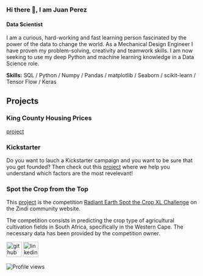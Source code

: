 ### Hi there 👋, I am Juan Perez
#### Data Scientist


I am a curious, hard-working and fast learning person fascinated by the power of the data to change the world. As a Mechanical Design Engineer I have proven my problem-solving, creativity and teamwork skills. I am now seeking to use my deep Python and machine learning knowledge in a Data Science role. 

**Skills:** SQL / Python / Numpy / Pandas / matplotlib / Seaborn / scikit-learn / Tensor Flow / Keras

## Projects

### King County Housing Prices

[project](https://github.com/PerezCorrea/EDA_House_Prices) 

### Kickstarter

Do you want to lauch a Kickstarter campaign and you want to be sure that you get founded? Then check out this [project](https://github.com/Octodon-D/kickstarter_project) where we help you understand which factors are the most revelevant!

### Spot the Crop from the Top

This [project](https://github.com/AIMPED/NF-Capstone-Crop-Classification) is the competition [Radiant Earth Spot the Crop XL Challenge](https://zindi.africa/competitions/radiant-earth-spot-the-crop-xl-challenge) on the Zindi community website. 

The competition consists in predicting the crop type of agricultural cultivation fields in South Africa, specifically in the Western Cape. The necessary data has been provided by the competition owner.


[<img src='https://cdn.jsdelivr.net/npm/simple-icons@3.0.1/icons/github.svg' alt='github' height='40'>](https://github.com/PerezCorrea)  [<img src='https://cdn.jsdelivr.net/npm/simple-icons@3.0.1/icons/linkedin.svg' alt='linkedin' height='40'>](https://www.linkedin.com/in/japerezcorrea/)  

![Profile views](https://gpvc.arturio.dev/PerezCorrea)  

